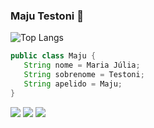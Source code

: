 ### Maju Testoni 👾


![Top Langs](https://github-readme-stats.vercel.app/api/top-langs/?username=majutestoni&theme=tokyonight)


```java
public class Maju {
   String nome = Maria Júlia;
   String sobrenome = Testoni;
   String apelido = Maju;
}
```



<p align="left">
  <a href="#" alt="Gmail">
  <img src="https://img.shields.io/badge/-Gmail-FF0000?style=flat-square&labelColor=FF0000&logo=gmail&logoColor=white&link=LINK-DO-SEU-GMAIL" /></a>

  <a href="https://www.linkedin.com/in/majutestoni/" target="_blank" alt="LinkedIn">
  <img src="https://img.shields.io/badge/-Linkedin-0e76a8?style=flat-square&logo=Linkedin&logoColor=white&link=LINK-DO-SEU-LINKEDIN" /></a>

  <a href="https://www.instagram.com/majutestoni/" alt="Instagram" target="_blank">
  <img src="https://img.shields.io/badge/-Instagram-DF0174?style=flat-square&labelColor=DF0174&logo=instagram&logoColor=white&link=LINK-DO-SEU-INSTAGRAM"/></a>
</p>
</div>
